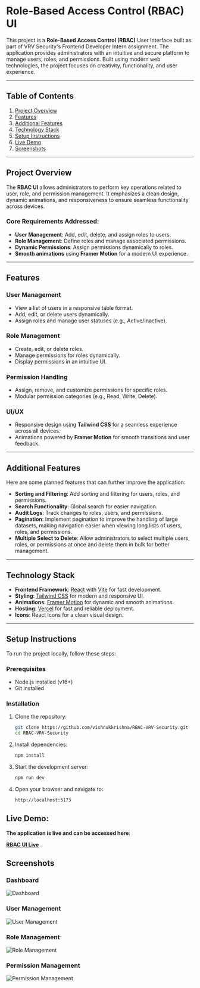 # **Role-Based Access Control (RBAC) UI**

This project is a **Role-Based Access Control (RBAC)** User Interface built as part of VRV Security's Frontend Developer Intern assignment. The application provides administrators with an intuitive and secure platform to manage users, roles, and permissions. Built using modern web technologies, the project focuses on creativity, functionality, and user experience.

---

## **Table of Contents**

1. [Project Overview](#project-overview)
2. [Features](#features)
3. [Additional Features](#additional-features)
4. [Technology Stack](#technology-stack)
5. [Setup Instructions](#setup-instructions)
6. [Live Demo](#live-demo)
7. [Screenshots](#screenshots)

---

## **Project Overview**

The **RBAC UI** allows administrators to perform key operations related to user, role, and permission management. It emphasizes a clean design, dynamic animations, and responsiveness to ensure seamless functionality across devices.

### **Core Requirements Addressed:**
- **User Management**: Add, edit, delete, and assign roles to users.
- **Role Management**: Define roles and manage associated permissions.
- **Dynamic Permissions**: Assign permissions dynamically to roles.
- **Smooth animations** using **Framer Motion** for a modern UI experience.

---

## **Features**

### **User Management**
- View a list of users in a responsive table format.
- Add, edit, or delete users dynamically.
- Assign roles and manage user statuses (e.g., Active/Inactive).

### **Role Management**
- Create, edit, or delete roles.
- Manage permissions for roles dynamically.
- Display permissions in an intuitive UI.

### **Permission Handling**
- Assign, remove, and customize permissions for specific roles.
- Modular permission categories (e.g., Read, Write, Delete).

### **UI/UX**
- Responsive design using **Tailwind CSS** for a seamless experience across all devices.
- Animations powered by **Framer Motion** for smooth transitions and user feedback.

---

## **Additional Features**

Here are some planned features that can further improve the application:

- **Sorting and Filtering**: Add sorting and filtering for users, roles, and permissions.
- **Search Functionality**: Global search for easier navigation.
- **Audit Logs**: Track changes to roles, users, and permissions.
- **Pagination**: Implement pagination to improve the handling of large datasets, making navigation easier when viewing long lists of users, roles, and permissions.
- **Multiple Select to Delete**: Allow administrators to select multiple users, roles, or permissions at once and delete them in bulk for better management.

---

## **Technology Stack**

- **Frontend Framework**: [React](https://reactjs.org/) with [Vite](https://vitejs.dev/) for fast development.
- **Styling**: [Tailwind CSS](https://tailwindcss.com/) for modern and responsive UI.
- **Animations**: [Framer Motion](https://www.framer.com/motion/) for dynamic and smooth animations.
- **Hosting**: [Vercel](https://vercel.com/) for fast and reliable deployment.
- **Icons**: React Icons for a clean visual design.

---

## **Setup Instructions**

To run the project locally, follow these steps:

### **Prerequisites**
- Node.js installed (v16+)
- Git installed

### **Installation**
1. Clone the repository:
   ```bash
   git clone https://github.com/vishnukkrishna/RBAC-VRV-Security.git
   cd RBAC-VRV-Security

2. Install dependencies:
   ```bash
   npm install

3. Start the development server:
   ```bash
   npm run dev

4. Open your browser and navigate to:
   ```bash
   http://localhost:5173

## **Live Demo**:
  **The application is live and can be accessed here**:
  
   [**RBAC UI Live**](https://rbac-vrv-security.vercel.app)


## **Screenshots**

### Dashboard
![Dashboard](./public/images/dashboard.png)

### User Management
![User Management](./public/images/user.png)

### Role Management
![Role Management](./public/images/role.png)

### Permission Management
![Permission Management](./public/images/permission.png)